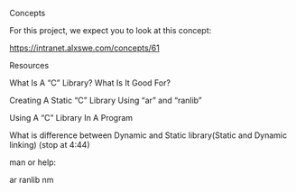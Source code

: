 Concepts

For this project, we expect you to look at this concept:

https://intranet.alxswe.com/concepts/61


Resources

What Is A “C” Library? What Is It Good For?

Creating A Static “C” Library Using “ar” and “ranlib”

Using A “C” Library In A Program

What is difference between Dynamic and Static library(Static and Dynamic linking) (stop at 4:44)

man or help:

ar
ranlib
nm
